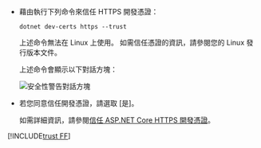 * 藉由執行下列命令來信任 HTTPS 開發憑證：

  ```dotnetcli
  dotnet dev-certs https --trust
  ```
  
  上述命令無法在 Linux 上使用。 如需信任憑證的資訊，請參閱您的 Linux 發行版本文件。

  上述命令會顯示以下對話方塊：

  ![安全性警告對話方塊](~/getting-started/_static/cert.png)

* 若您同意信任開發憑證，請選取 [是]。

  如需詳細資訊，請參閱[信任 ASP.NET Core HTTPS 開發憑證](xref:security/enforcing-ssl#trust-the-aspnet-core-https-development-certificate-on-windows-and-macos)。
  
[!INCLUDE[trust FF](~/includes/trust-ff.md)]